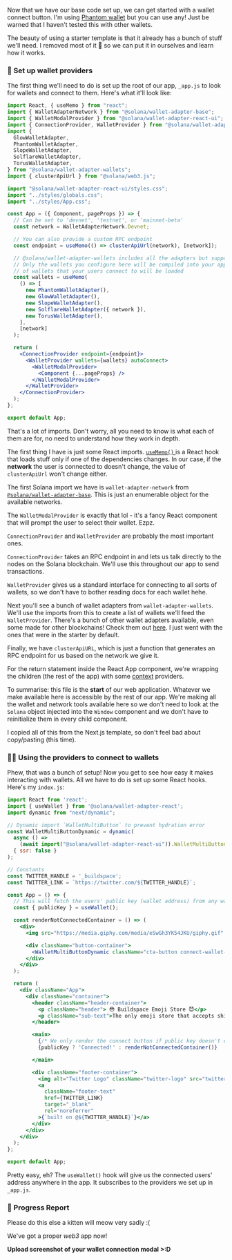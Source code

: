 Now that we have our base code set up, we can get started with a wallet connect button. I'm using [Phantom wallet](https://phantom.app/) but you can use any! Just be warned that I haven't tested this with other wallets.

The beauty of using a starter template is that it already has a bunch of stuff we'll need. I removed most of it 🙈 so we can put it in ourselves and learn how it works.

### 🤖 Set up wallet providers
The first thing we'll need to do is set up the root of our app, `_app.js` to look for wallets and connect to them. Here's what it'll look like:
```jsx 
import React, { useMemo } from "react";
import { WalletAdapterNetwork } from "@solana/wallet-adapter-base";
import { WalletModalProvider } from "@solana/wallet-adapter-react-ui";
import { ConnectionProvider, WalletProvider } from "@solana/wallet-adapter-react";
import {
  GlowWalletAdapter,
  PhantomWalletAdapter,
  SlopeWalletAdapter,
  SolflareWalletAdapter,
  TorusWalletAdapter,
} from "@solana/wallet-adapter-wallets";
import { clusterApiUrl } from "@solana/web3.js";

import "@solana/wallet-adapter-react-ui/styles.css";
import "../styles/globals.css";
import "../styles/App.css";

const App = ({ Component, pageProps }) => {
  // Can be set to 'devnet', 'testnet', or 'mainnet-beta'
  const network = WalletAdapterNetwork.Devnet;

  // You can also provide a custom RPC endpoint
  const endpoint = useMemo(() => clusterApiUrl(network), [network]);

  // @solana/wallet-adapter-wallets includes all the adapters but supports tree shaking and lazy loading --
  // Only the wallets you configure here will be compiled into your application, and only the dependencies
  // of wallets that your users connect to will be loaded
  const wallets = useMemo(
    () => [
      new PhantomWalletAdapter(),
      new GlowWalletAdapter(),
      new SlopeWalletAdapter(),
      new SolflareWalletAdapter({ network }),
      new TorusWalletAdapter(),
    ],
    [network]
  );

  return (
    <ConnectionProvider endpoint={endpoint}>
      <WalletProvider wallets={wallets} autoConnect>
        <WalletModalProvider>
          <Component {...pageProps} />
        </WalletModalProvider>
      </WalletProvider>
    </ConnectionProvider>
  );
};

export default App;

```

That's a lot of imports. Don't worry, all you need to know is what each of them are for, no need to understand how they work in depth.

The first thing I have is just some React imports. [`useMemo()` ](https://reactjs.org/docs/hooks-reference.html#usememo) is a React hook that loads stuff only if one of the dependencies changes. In our case, if the **network** the user is connected to doesn't change, the value of `clusterApiUrl` won't change either. 

The first Solana import we have is `wallet-adapter-network` from [`@solana/wallet-adapter-base`](https://github.com/solana-labs/wallet-adapter/tree/master/packages/core/base). This is just an enumerable object for the available networks.

The `WalletModalProvider` is exactly that lol - it's a fancy React component that will prompt the user to select their wallet. Ezpz.

`ConnectionProvider` and `WalletProvider` are probably the most important ones. 

`ConnectionProvider` takes an RPC endpoint in and lets us talk directly to the nodes on the Solana blockchain. We'll use this throughout our app to send transactions. 

`WalletProvider` gives us a standard interface for connecting to all sorts of wallets, so we don't have to bother reading docs for each wallet hehe.

Next you'll see a bunch of wallet adapters from `wallet-adapter-wallets`. We'll use the imports from this to create a list of wallets we'll feed the `WalletProvider`. There's a bunch of other wallet adapters available, even some made for other blockchains! Check them out [here](https://github.com/solana-labs/wallet-adapter/blob/master/PACKAGES.md#wallets). I just went with the ones that were in the starter by default.

Finally, we have `clusterApiURL`, which is just a function that generates an RPC endpoint for us based on the network we give it.

For the return statement inside the React App component, we're wrapping the children (the rest of the app) with some [context](https://reactjs.org/docs/context.html#contextprovider) providers. 

To summarise: this file is the **start** of our web application. Whatever we make available here is accessible by the rest of our app. We're making all the wallet and network tools available here so we don't need to look at the `Solana` object injected into the `Window` component and we don't have to reinitialize them in every child component.

I copied all of this from the Next.js template, so don't feel bad about copy/pasting (this time).

### 🧞‍♂️ Using the providers to connect to wallets
Phew, that was a bunch of setup! Now you get to see how easy it makes interacting with wallets. All we have to do is set up some React hooks. Here's my `index.js`:
```jsx
import React from 'react';
import { useWallet } from '@solana/wallet-adapter-react';
import dynamic from "next/dynamic";

// Dynamic import `WalletMultiButton` to prevent hydration error
const WalletMultiButtonDynamic = dynamic(
  async () =>
    (await import("@solana/wallet-adapter-react-ui")).WalletMultiButton,
  { ssr: false }
);

// Constants
const TWITTER_HANDLE = '_buildspace';
const TWITTER_LINK = `https://twitter.com/${TWITTER_HANDLE}`;

const App = () => {  
  // This will fetch the users' public key (wallet address) from any wallet we support
  const { publicKey } = useWallet();

  const renderNotConnectedContainer = () => (
    <div>
      <img src="https://media.giphy.com/media/eSwGh3YK54JKU/giphy.gif" alt="emoji" />

      <div className="button-container">
        <WalletMultiButtonDynamic className="cta-button connect-wallet-button" />
      </div>    
    </div>
  );

  return (
    <div className="App">
      <div className="container">
        <header className="header-container">
          <p className="header"> 😳 Buildspace Emoji Store 😈</p>
          <p className="sub-text">The only emoji store that accepts shitcoins</p>
        </header>

        <main>
          {/* We only render the connect button if public key doesn't exist */}
          {publicKey ? 'Connected!' : renderNotConnectedContainer()}

        </main>

        <div className="footer-container">
          <img alt="Twitter Logo" className="twitter-logo" src="twitter-logo.svg" />
          <a
            className="footer-text"
            href={TWITTER_LINK}
            target="_blank"
            rel="noreferrer"
          >{`built on @${TWITTER_HANDLE}`}</a>
        </div>
      </div>
    </div>
  );
};

export default App;
```

Pretty easy, eh? The `useWallet()` hook will give us the connected users' address anywhere in the app. It subscribes to the providers we set up in `_app.js`. 


### 🚨 Progress Report
Please do this else a kitten will meow very sadly :(

We've got a proper *web3* app now! 

**Upload screenshot of your wallet connection modal >:D**
